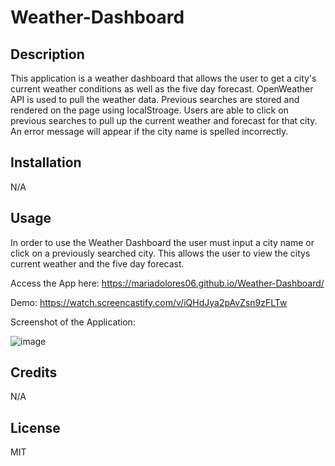 # Weather-Dashboard

## Description
This application is a weather dashboard that allows the user to get a city's current weather conditions as well as the five day forecast. OpenWeather API is used to pull the weather data. Previous searches are stored and rendered on the page using localStroage. Users are able to click on previous searches to pull up the current weather and forecast for that city. An error message will appear if the city name is spelled incorrectly. 

## Installation
N/A

## Usage
In order to use the Weather Dashboard the user must input a city name or click on a previously searched city. This allows the user to view the citys current weather and the five day forecast. 

Access the App here: https://mariadolores06.github.io/Weather-Dashboard/

Demo: https://watch.screencastify.com/v/iQHdJya2pAvZsn9zFLTw

Screenshot of the Application: 

![image](https://github.com/mariadolores06/Weather-Dashboard/assets/118150524/eb710d8c-0aed-4af2-97aa-4863d648c256)

## Credits
N/A

## License
MIT 

